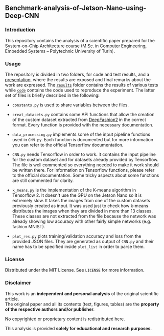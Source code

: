 ## Benchmark-analysis-of-Jetson-Nano-using-Deep-CNN

### Introduction

This repository contains the analysis of a scientific paper prepared for the System-on-Chip Architecture course (M.Sc. in Computer Engineering, Embedded Systems – Polytechnic University of Turin).

### Usage

The repository is divided in two folders, for code and test results, and a [presentation](presentation.pdf), where the results are exposed and final remarks about the work are expressed. The [`results`](results) folder contains the results of various tests while [`code`](code) contains the code used to reproduce the experiment. The latter set of files is briefly described in the following: 

- `constants.py` is used to share variables between the files.

- `creat_datasets.py` contains some API functions that allow the creation of the custom dataset extracted from [DeepFashion2](https://github.com/switchablenorms/DeepFashion2) in the correct format. Every function is provided with the necessary documentation.

- `data_processing.py` implements some of the input pipeline functions used in `CNN.py`. Each function is documented but for more information you can refer to the official Tensorflow documentation. 

- `CNN.py` needs Tensorflow in order to work. It contains the input pipeline for the custom dataset
and for datasets already provided by Tensorflow. The file is well commented so everything needed to make it work
should be written there. For information on Tensorflow functions, please refer to the official documentation.
Some tricky aspects about some functions are still commented for clarity.

- `k_means.py` is the implementation of the K-means algorithm in Tensorflow 2. It doesn't use the GPU on the
Jetson Nano so it is extremely slow. It takes the images from one of the custom datasets previously created as input.
It was used just to check how k-means distributes the images when they are divided in more than 13 classes.
These classes are not extracted from the file because the network was already showing low accuracy with other
fairly simple networks (e.g. fashion MNIST).

- `plot_res.py` plots training/validation accuracy and loss from the provided JSON files.
They are generated as output of `CNN.py` and their name has to be specified inside `plot_list` in order to parse them.

### License

Distributed under the MIT License. See `LICENSE` for more information.

### Disclaimer

This work is an **independent and personal analysis** of the original scientific article.  
The original paper and all its contents (text, figures, tables) are the **property of the respective authors and/or publisher**.

No copyrighted or proprietary content is redistributed here.

This analysis is provided **solely for educational and research purposes**.
